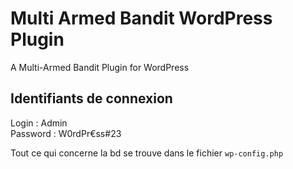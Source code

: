 # Multi Armed Bandit WordPress Plugin
A Multi-Armed Bandit Plugin for WordPress

## Identifiants de connexion
Login : Admin  
Password : W0rdPr€ss#23
 
 Tout ce qui concerne la bd se trouve dans le fichier `wp-config.php`
